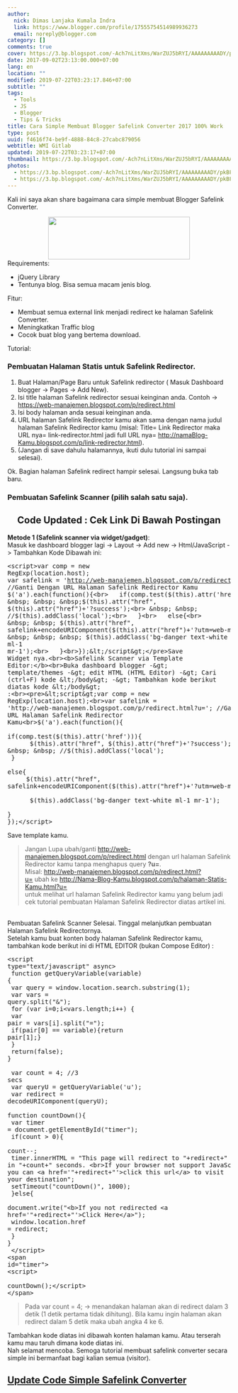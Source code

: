 ```yaml
---
author:
  nick: Dimas Lanjaka Kumala Indra
  link: https://www.blogger.com/profile/17555754514989936273
  email: noreply@blogger.com
category: []
comments: true
cover: https://3.bp.blogspot.com/-Ach7nLitXms/WarZUJ5bRYI/AAAAAAAAADY/pkBFgGKt0x0oi0j_LjJN6kdeXjwQ7xRtACLcBGAs/s320/SafeLinkConverter1.png
date: 2017-09-02T23:13:00.000+07:00
lang: en
location: ""
modified: 2019-07-22T03:23:17.846+07:00
subtitle: ""
tags:
  - Tools
  - JS
  - Blogger
  - Tips & Tricks
title: Cara Simple Membuat Blogger Safelink Converter 2017 100% Work
type: post
uuid: f4616f74-be9f-4888-84c8-27cabc879056
webtitle: WMI Gitlab
updated: 2019-07-22T03:23:17+07:00
thumbnail: https://3.bp.blogspot.com/-Ach7nLitXms/WarZUJ5bRYI/AAAAAAAAADY/pkBFgGKt0x0oi0j_LjJN6kdeXjwQ7xRtACLcBGAs/s320/SafeLinkConverter1.png
photos:
  - https://3.bp.blogspot.com/-Ach7nLitXms/WarZUJ5bRYI/AAAAAAAAADY/pkBFgGKt0x0oi0j_LjJN6kdeXjwQ7xRtACLcBGAs/s320/SafeLinkConverter1.png
  - https://3.bp.blogspot.com/-Ach7nLitXms/WarZUJ5bRYI/AAAAAAAAADY/pkBFgGKt0x0oi0j_LjJN6kdeXjwQ7xRtACLcBGAs/s320/SafeLinkConverter1.png
---
```


Kali ini saya akan share bagaimana cara simple membuat Blogger Safelink Converter.<br><div class="separator" style="clear: both; text-align: center;"><a href="https://3.bp.blogspot.com/-Ach7nLitXms/WarZUJ5bRYI/AAAAAAAAADY/pkBFgGKt0x0oi0j_LjJN6kdeXjwQ7xRtACLcBGAs/s1600/SafeLinkConverter1.png" imageanchor="1" style="margin-left: 1em; margin-right: 1em;" rel="noopener noreferer nofollow"><img border="0" src="https://3.bp.blogspot.com/-Ach7nLitXms/WarZUJ5bRYI/AAAAAAAAADY/pkBFgGKt0x0oi0j_LjJN6kdeXjwQ7xRtACLcBGAs/s320/SafeLinkConverter1.png" width="320" height="96" data-original-width="500" data-original-height="150"></a></div>Requirements: <br><ul><li>jQuery Library</li><li>Tentunya blog. Bisa semua macam jenis blog.</li></ul><div>Fitur:</div><div><ul><li>Membuat semua external link menjadi redirect ke halaman Safelink Converter.</li><li>Meningkatkan Traffic blog</li><li>Cocok buat blog yang bertema download.</li></ul><div>Tutorial:</div></div><h3>Pembuatan Halaman Statis untuk Safelink Redirector.</h3><div><ol><li>Buat Halaman/Page Baru untuk Safelink redirector ( Masuk Dashboard blogger -&gt; Pages -&gt; Add New).</li><li>Isi title halaman Safelink redirector sesuai keinginan anda. Contoh -&gt; <a href="https://web-manajemen.blogspot.com/p/redirect.html">https://web-manajemen.blogspot.com/p/redirect.html</a></li><li>Isi body halaman anda sesuai keinginan anda.&nbsp;</li><li>URL halaman Safelink Redirector kamu akan sama dengan nama judul halaman Safelink Redirector kamu (misal: Title= Link Redirector maka URL nya= link-redirector.html jadi full URL nya= http://namaBlog-Kamu.blogspot.com/p/link-redirector.html).</li><li>(Jangan di save dahulu halamannya, ikuti dulu tutorial ini sampai selesai).</li></ol><div>Ok. Bagian halaman Safelink redirect hampir selesai. Langsung buka tab baru. <br><h3>Pembuatan Safelink Scanner (pilih salah satu saja).</h3><center><h2>Code Updated : Cek Link Di Bawah Postingan</h2></center><b>Metode 1 (Safelink scanner via widget/gadget)</b>:<br>Masuk ke dashboard blogger lagi -&gt; Layout -&gt; Add new -&gt; Html/JavaScript -&gt; Tambahkan Kode Dibawah ini:</div></div><pre>&lt;script&gt;var comp = new RegExp(location.host);<br>var safelink = 'http://web-manajemen.blogspot.com/p/redirect.html?u='; //Ganti Dengan URL Halaman Safelink Redirector Kamu<br>$('a').each(function(){<br>   if(comp.test($(this).attr('href'))){<br> &nbsp; &nbsp; &nbsp;$(this).attr("href", $(this).attr("href")+'?success');<br> &nbsp; &nbsp; //$(this).addClass('local');<br>   }<br>   else{<br> &nbsp; &nbsp; $(this).attr("href", safelink+encodeURIComponent($(this).attr("href")+'?utm=web-manajemen.blogspot.com'));<br> &nbsp; &nbsp; &nbsp; $(this).addClass('bg-danger text-white ml-1 mr-1');<br>   }<br>});&lt;/script&gt;</pre>Save Widget nya.<br><b>Safelink Scanner via Template Editor:</b><br>Buka dashboard blogger -&gt; template/themes -&gt; edit HTML (HTML Editor) -&gt; Cari (ctrl+F) kode &lt;/body&gt; -&gt; Tambahkan kode berikut diatas kode &lt;/body&gt; :<br><pre>&lt;script&gt;var comp = new RegExp(location.host);<br>var safelink = 'http://web-manajemen.blogspot.com/p/redirect.html?u='; //Ganti Dengan URL Halaman Safelink Redirector Kamu<br>$('a').each(function(){<br>   if(comp.test($(this).attr('href'))){<br> &nbsp; &nbsp; &nbsp;$(this).attr("href", $(this).attr("href")+'?success');<br> &nbsp; &nbsp; //$(this).addClass('local');<br>   }<br>   else{<br> &nbsp; &nbsp; $(this).attr("href", safelink+encodeURIComponent($(this).attr("href")+'?utm=web-manajemen.blogspot.com'));<br> &nbsp; &nbsp; &nbsp; $(this).addClass('bg-danger text-white ml-1 mr-1');<br>   }<br>});&lt;/script&gt;</pre>Save template kamu. <br><blockquote>Jangan Lupa ubah/ganti <a href="http://web-manajemen.blogspot.com/p/redirect.html">http://web-manajemen.blogspot.com/p/redirect.html</a> dengan url halaman Safelink Redirector kamu tanpa menghapus query <b>?u=</b>.<br>Misal: <a href="http://web-manajemen.blogspot.com/p/redirect.html?u=" target="_blank">http://web-manajemen.blogspot.com/p/redirect.html?u=</a>&nbsp;ubah&nbsp;ke http://Nama-Blog-Kamu.blogspot.com/p/halaman-Statis-Kamu.html?u=<br>untuk melihat url halaman Safelink Redirector kamu yang belum jadi cek tutorial pembuatan Halaman Safelink Redirector diatas artikel ini.</blockquote><br>Pembuatan Safelink Scanner Selesai. Tinggal melanjutkan pembuatan Halaman Safelink Redirectornya.<br><div id="#kodehalaman">Setelah kamu buat konten body halaman Safelink Redirector kamu, tambahkan kode berikut ini di HTML EDITOR (bukan Compose Editor) :<br><pre>&lt;script type="text/javascript" async&gt;<br>  function getQueryVariable(variable) {<br> var query = window.location.search.substring(1);<br> var vars = query.split("&amp;");<br> for (var i=0;i&lt;vars.length;i++) {<br>  var pair = vars[i].split("=");<br>  if(pair[0] == variable){return pair[1];}<br> }<br> return(false);<br>}<br>  <br>  var count = 4; //3 secs<br>  var queryU = getQueryVariable('u');<br>  var redirect = decodeURIComponent(queryU);<br> <br>function countDown(){<br>    var timer = document.getElementById("timer");<br>    if(count &gt; 0){<br>        count--;<br>        timer.innerHTML = "This page will redirect to "+redirect+" in "+count+" seconds. &lt;br&gt;If your browser not support JavaScript, you can &lt;a href='"+redirect+"'&gt;click this url&lt;/a&gt; to visit your destination";<br>        setTimeout("countDown()", 1000);<br>    }else{<br>      document.write("&lt;b&gt;If you not redirected &lt;a href='"+redirect+"'&gt;Click Here&lt;/a&gt;");<br>        window.location.href = redirect;<br>    }<br>}<br>  &lt;/script&gt;<br>&lt;span id="timer"&gt;<br>&lt;script&gt;<br>  countDown();&lt;/script&gt;<br>&lt;/span&gt;</pre><blockquote>Pada var count = 4; -&gt; menandakan halaman akan di redirect dalam 3 detik (1 detik pertama tidak dihitung). Bila kamu ingin halaman akan redirect dalam 5 detik maka ubah angka 4 ke 6.</blockquote>Tambahkan kode diatas ini dibawah konten halaman kamu. Atau terserah kamu mau taruh dimana kode diatas ini. <br>Nah selamat mencoba. Semoga tutorial membuat safelink converter secara simple ini bermanfaat bagi kalian semua (visitor).</div><div class="w3-center w3-container w3-teal"><h2><a href="http://web-manajemen.blogspot.com/2017/12/update-code-safelink-converter-12.html" rel="follow" title="Update Code Simple Safelink Converter" alt="Update Code Simple Safelink Converter" class="w3-text-white">Update Code Simple Safelink Converter</a></h2></div>